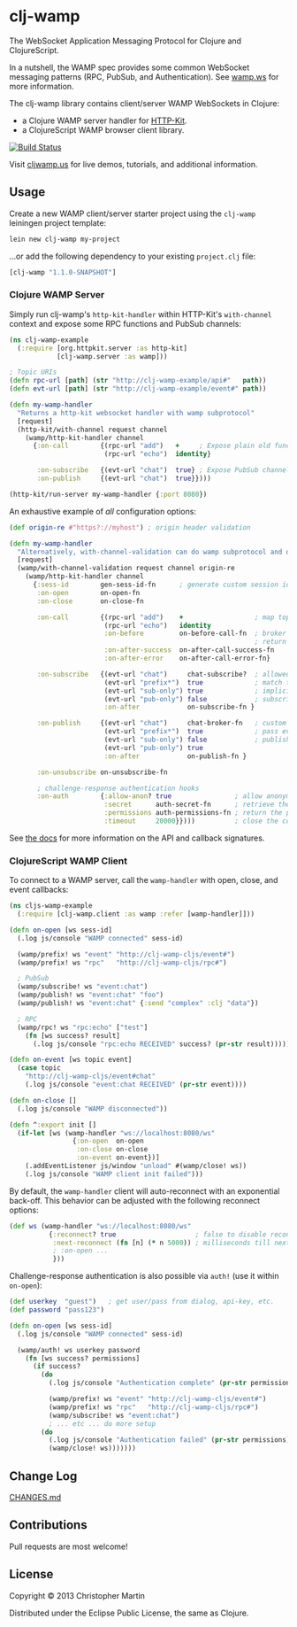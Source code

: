 # clj-wamp #

The WebSocket Application Messaging Protocol for Clojure and ClojureScript.

In a nutshell, the WAMP spec provides some common WebSocket messaging patterns
(RPC, PubSub, and Authentication). See [wamp.ws](http://wamp.ws) for more information.

The clj-wamp library contains client/server WAMP WebSockets in Clojure:
 * a Clojure WAMP server handler for [HTTP-Kit](http://http-kit.org/).
 * a ClojureScript WAMP browser client library.

[![Build Status](https://travis-ci.org/cgmartin/clj-wamp.png?branch=master)](https://travis-ci.org/cgmartin/clj-wamp)

Visit [cljwamp.us](http://cljwamp.us) for live demos, tutorials, and additional information.

## Usage ##

Create a new WAMP client/server starter project using the `clj-wamp` leiningen project template:
```bash
lein new clj-wamp my-project
```

...or add the following dependency to your existing `project.clj` file:
```clojure
[clj-wamp "1.1.0-SNAPSHOT"]
```

### Clojure WAMP Server ###

Simply run clj-wamp's `http-kit-handler` within HTTP-Kit's `with-channel` context
and expose some RPC functions and PubSub channels:
```clojure
(ns clj-wamp-example
  (:require [org.httpkit.server :as http-kit]
            [clj-wamp.server :as wamp]))

; Topic URIs
(defn rpc-url [path] (str "http://clj-wamp-example/api#"   path))
(defn evt-url [path] (str "http://clj-wamp-example/event#" path))

(defn my-wamp-handler
  "Returns a http-kit websocket handler with wamp subprotocol"
  [request]
  (http-kit/with-channel request channel
    (wamp/http-kit-handler channel
      {:on-call        {(rpc-url "add")   +     ; Expose plain old functions as RPC
                        (rpc-url "echo")  identity}

       :on-subscribe   {(evt-url "chat")  true} ; Expose PubSub channels
       :on-publish     {(evt-url "chat")  true}})))

(http-kit/run-server my-wamp-handler {:port 8080})
```

An exhaustive example of *all* configuration options:
```clojure
(def origin-re #"https?://myhost") ; origin header validation

(defn my-wamp-handler
  "Alternatively, with-channel-validation can do wamp subprotocol and origin validation"
  [request]
  (wamp/with-channel-validation request channel origin-re
    (wamp/http-kit-handler channel
      {:sess-id        gen-sess-id-fn      ; generate custom session ids
       :on-open        on-open-fn
       :on-close       on-close-fn

       :on-call        {(rpc-url "add")    +                  ; map topics to RPC fn calls
                        (rpc-url "echo")   identity
                        :on-before         on-before-call-fn  ; broker incoming params or
                                                              ; return false to deny access                         :on-after-error    on-after-call-error-fn
                        :on-after-success  on-after-call-success-fn
                        :on-after-error    on-after-call-error-fn}

       :on-subscribe   {(evt-url "chat")     chat-subscribe?  ; allowed to subscribe?
                        (evt-url "prefix*")  true             ; match topics by prefix
                        (evt-url "sub-only") true             ; implicitly allowed
                        (evt-url "pub-only") false            ; subscription is denied
                        :on-after            on-subscribe-fn }

       :on-publish     {(evt-url "chat")     chat-broker-fn   ; custom event broker
                        (evt-url "prefix*")  true             ; pass events through as-is
                        (evt-url "sub-only") false            ; publishing is denied
                        (evt-url "pub-only") true
                        :on-after            on-publish-fn }

       :on-unsubscribe on-unsubscribe-fn

       ; challenge-response authentication hooks
       :on-auth        {:allow-anon? true                ; allow anonymous authentication?
                        :secret      auth-secret-fn      ; retrieve the auth key's secret
                        :permissions auth-permissions-fn ; return the permissions for a key
                        :timeout     20000}})))          ; close the connection if not auth'd
```

See [the docs](http://cljwamp.us/doc/index.html) for more information on the API and callback signatures.

### ClojureScript WAMP Client ###

To connect to a WAMP server, call the `wamp-handler` with open, close, and event callbacks:
```clojure
(ns cljs-wamp-example
  (:require [clj-wamp.client :as wamp :refer [wamp-handler]]))

(defn on-open [ws sess-id]
  (.log js/console "WAMP connected" sess-id)

  (wamp/prefix! ws "event" "http://clj-wamp-cljs/event#")
  (wamp/prefix! ws "rpc"   "http://clj-wamp-cljs/rpc#")

  ; PubSub
  (wamp/subscribe! ws "event:chat")
  (wamp/publish! ws "event:chat" "foo")
  (wamp/publish! ws "event:chat" {:send "complex" :clj "data"})

  ; RPC
  (wamp/rpc! ws "rpc:echo" ["test"]
    (fn [ws success? result]
      (.log js/console "rpc:echo RECEIVED" success? (pr-str result)))))

(defn on-event [ws topic event]
  (case topic
    "http://clj-wamp-cljs/event#chat"
    (.log js/console "event:chat RECEIVED" (pr-str event))))

(defn on-close []
  (.log js/console "WAMP disconnected"))

(defn ^:export init []
  (if-let [ws (wamp-handler "ws://localhost:8080/ws"
                {:on-open  on-open
                 :on-close on-close
                 :on-event on-event})]
    (.addEventListener js/window "unload" #(wamp/close! ws))
    (.log js/console "WAMP client init failed")))
```

By default, the `wamp-handler` client will auto-reconnect with an exponential back-off.
This behavior can be adjusted with the following reconnect options:

```clojure
(def ws (wamp-handler "ws://localhost:8080/ws"
          {:reconnect? true                    ; false to disable reconnects
           :next-reconnect (fn [n] (* n 5000)) ; milliseconds till next attempt
           ; :on-open ...
           }))
```

Challenge-response authentication is also possible via `auth!` (use it within `on-open`):

```clojure
(def userkey  "guest")   ; get user/pass from dialog, api-key, etc.
(def password "pass123")

(defn on-open [ws sess-id]
  (.log js/console "WAMP connected" sess-id)

  (wamp/auth! ws userkey password
    (fn [ws success? permissions]
      (if success?
        (do
          (.log js/console "Authentication complete" (pr-str permissions))

          (wamp/prefix! ws "event" "http://clj-wamp-cljs/event#")
          (wamp/prefix! ws "rpc"   "http://clj-wamp-cljs/rpc#")
          (wamp/subscribe! ws "event:chat")
          ; ... etc ... do more setup
        (do
          (.log js/console "Authentication failed" (pr-str permissions))
          (wamp/close! ws)))))))
```

## Change Log

[CHANGES.md](https://github.com/cgmartin/clj-wamp/blob/master/CHANGES.md)

## Contributions

Pull requests are most welcome!

## License

Copyright © 2013 Christopher Martin

Distributed under the Eclipse Public License, the same as Clojure.
